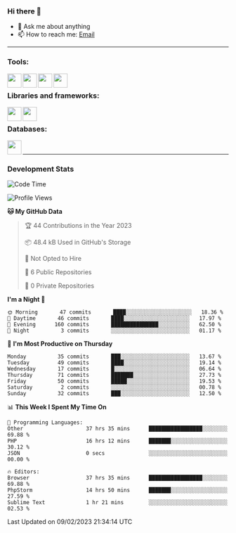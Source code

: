 ### Hi there 👋

- 💬 Ask me about anything
- 📫 How to reach me: [Email]

---

### Tools:
<img align='left' height="32" width="32" src="https://cdn.jsdelivr.net/npm/simple-icons@4.8.0/icons/phpstorm.svg" />
<img align='left' height="32" width="32" src="https://cdn.jsdelivr.net/npm/simple-icons@4.8.0/icons/sublimetext.svg" />
<img align='left' height="32" width="32" src="https://cdn.jsdelivr.net/npm/simple-icons@4.8.0/icons/laragon.svg" />
<img align='left' height="32" width="32" src="https://cdn.jsdelivr.net/npm/simple-icons@4.8.0/icons/xampp.svg" />
<br>

### Libraries and frameworks:
<img align='left' height="32" width="32" src="https://cdn.jsdelivr.net/npm/simple-icons@4.8.0/icons/laravel.svg" />
<img align='left' height="32" width="32" src="https://cdn.jsdelivr.net/npm/simple-icons@4.8.0/icons/jquery.svg" />
<br>

### Databases:
<img align='left' height="32" width="32" src="https://cdn.jsdelivr.net/npm/simple-icons@4.8.0/icons/mysql.svg" />
<br>

---
### Development Stats
<!--START_SECTION:waka-->
![Code Time](http://img.shields.io/badge/Code%20Time-938%20hrs%2042%20mins-blue)

![Profile Views](http://img.shields.io/badge/Profile%20Views-0-blue)

**🐱 My GitHub Data** 

> 🏆 44 Contributions in the Year 2023
 > 
> 📦 48.4 kB Used in GitHub's Storage 
 > 
> 🚫 Not Opted to Hire
 > 
> 📜 6 Public Repositories 
 > 
> 🔑 0 Private Repositories  
 > 
**I'm a Night 🦉** 

```text
🌞 Morning       47 commits       ████░░░░░░░░░░░░░░░░░░░░░   18.36 % 
🌆 Daytime       46 commits       ████░░░░░░░░░░░░░░░░░░░░░   17.97 % 
🌃 Evening      160 commits       ███████████████░░░░░░░░░░   62.50 % 
🌙 Night          3 commits       ░░░░░░░░░░░░░░░░░░░░░░░░░   01.17 % 

```
📅 **I'm Most Productive on Thursday** 

```text
Monday          35 commits       ███░░░░░░░░░░░░░░░░░░░░░░   13.67 % 
Tuesday         49 commits       ████░░░░░░░░░░░░░░░░░░░░░   19.14 % 
Wednesday       17 commits       █░░░░░░░░░░░░░░░░░░░░░░░░   06.64 % 
Thursday        71 commits       ███████░░░░░░░░░░░░░░░░░░   27.73 % 
Friday          50 commits       █████░░░░░░░░░░░░░░░░░░░░   19.53 % 
Saturday         2 commits       ░░░░░░░░░░░░░░░░░░░░░░░░░   00.78 % 
Sunday          32 commits       ███░░░░░░░░░░░░░░░░░░░░░░   12.50 % 

```


📊 **This Week I Spent My Time On** 

```text
💬 Programming Languages: 
Other                    37 hrs 35 mins      █████████████████░░░░░░░░   69.88 % 
PHP                      16 hrs 12 mins      ███████░░░░░░░░░░░░░░░░░░   30.12 % 
JSON                     0 secs              ░░░░░░░░░░░░░░░░░░░░░░░░░   00.00 % 

🔥 Editors: 
Browser                  37 hrs 35 mins      █████████████████░░░░░░░░   69.88 % 
PhpStorm                 14 hrs 50 mins      ███████░░░░░░░░░░░░░░░░░░   27.59 % 
Sublime Text             1 hr 21 mins        ░░░░░░░░░░░░░░░░░░░░░░░░░   02.53 % 

```


 Last Updated on 09/02/2023 21:34:14 UTC
<!--END_SECTION:waka-->

[huyviet]: https://huyviet.vn/
[EMAIl]: https://mail.google.com/mail/u/0/?fs=1&tf=cm&source=mailto&to=huynguyenviet0110@gmail.com

